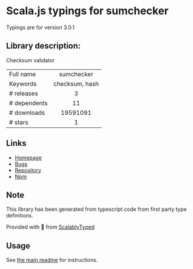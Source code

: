 
# Scala.js typings for sumchecker

Typings are for version 3.0.1

## Library description:
Checksum validator

|                    |                 |
| ------------------ | :-------------: |
| Full name          | sumchecker |
| Keywords           | checksum, hash |
| # releases         | 3 |
| # dependents       | 11 |
| # downloads        | 19591091 |
| # stars            | 1 |

## Links
- [Homepage](https://github.com/malept/sumchecker#readme)
- [Bugs](https://github.com/malept/sumchecker/issues)
- [Repository](https://github.com/malept/sumchecker)
- [Npm](https://www.npmjs.com/package/sumchecker)
    


## Note
This library has been generated from typescript code from first party type definitions.

Provided with :purple_heart: from [ScalablyTyped](https://github.com/oyvindberg/ScalablyTyped)

## Usage
See [the main readme](../../readme.md) for instructions.


